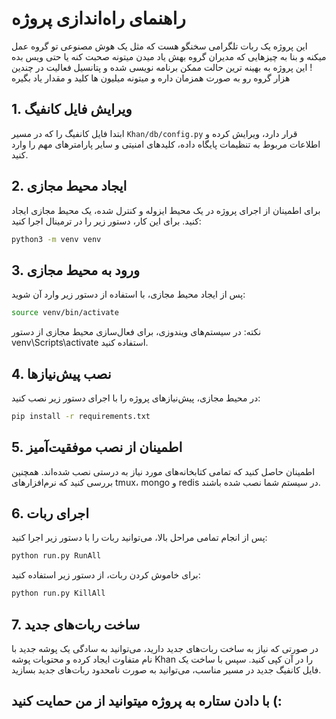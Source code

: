 # راهنمای راه‌اندازی پروژه

این پروژه یک ربات تلگرامی سخنگو هست که مثل یک هوش مصنوعی تو گروه عمل میکنه و بنا به چیزهایی که مدیران گروه بهش یاد میدن میتونه صحبت کنه یا حتی ویس بده ! این پروژه به بهینه ترین حالت ممکن برنامه نویسی شده و پتانسیل فعالیت در چندین هزار گروه رو به صورت همزمان داره و میتونه میلیون ها کلید و مقدار یاد بگیره
## 1. ویرایش فایل کانفیگ

ابتدا فایل کانفیگ را که در مسیر `Khan/db/config.py` قرار دارد، ویرایش کرده و اطلاعات مربوط به تنظیمات پایگاه داده، کلیدهای امنیتی و سایر پارامترهای مهم را وارد کنید.

## 2. ایجاد محیط مجازی

برای اطمینان از اجرای پروژه در یک محیط ایزوله و کنترل شده، یک محیط مجازی ایجاد کنید. برای این کار، دستور زیر را در ترمینال اجرا کنید:

```bash
python3 -m venv venv
```

## 3. ورود به محیط مجازی
پس از ایجاد محیط مجازی، با استفاده از دستور زیر وارد آن شوید:
```bash
source venv/bin/activate
```

نکته: در سیستم‌های ویندوزی، برای فعال‌سازی محیط مجازی از دستور venv\Scripts\activate استفاده کنید.

## 4. نصب پیش‌نیازها
در محیط مجازی، پیش‌نیازهای پروژه را با اجرای دستور زیر نصب کنید:

```bash
pip install -r requirements.txt
```

## 5. اطمینان از نصب موفقیت‌آمیز
اطمینان حاصل کنید که تمامی کتابخانه‌های مورد نیاز به درستی نصب شده‌اند. همچنین بررسی کنید که نرم‌افزارهای tmux، mongo و redis در سیستم شما نصب شده باشند.

## 6. اجرای ربات
پس از انجام تمامی مراحل بالا، می‌توانید ربات را با دستور زیر اجرا کنید:
```bash
python run.py RunAll
```

برای خاموش کردن ربات، از دستور زیر استفاده کنید:
```bash
python run.py KillAll
```

## 7. ساخت ربات‌های جدید
در صورتی که نیاز به ساخت ربات‌های جدید دارید، می‌توانید به سادگی یک پوشه جدید با نام متفاوت ایجاد کرده و محتویات پوشه Khan را در آن کپی کنید. سپس با ساخت یک فایل کانفیگ جدید در مسیر مناسب، می‌توانید به صورت نامحدود ربات‌های جدید بسازید.


## با دادن ستاره به پروژه میتوانید از من حمایت کنید (:

